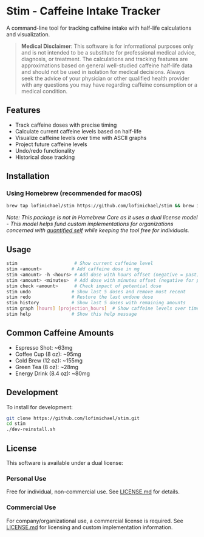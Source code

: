 # Stim - Caffeine Intake Tracker

A command-line tool for tracking caffeine intake with half-life calculations and visualization.

> **Medical Disclaimer**: This software is for informational purposes only and is not intended to be a substitute for professional medical advice, diagnosis, or treatment. The calculations and tracking features are approximations based on general well-studied caffeine half-life data and should not be used in isolation for medical decisions. Always seek the advice of your physician or other qualified health provider with any questions you may have regarding caffeine consumption or a medical condition.

## Features

- Track caffeine doses with precise timing
- Calculate current caffeine levels based on half-life
- Visualize caffeine levels over time with ASCII graphs
- Project future caffeine levels
- Undo/redo functionality
- Historical dose tracking

## Installation

### Using Homebrew (recommended for macOS)

```bash
brew tap lofimichael/stim https://github.com/lofimichael/stim && brew install stim
```
*Note: This package is not in Homebrew Core as it uses a dual license model - This model helps fund custom implementations for organizations concerned with [quantified self](https://en.wikipedia.org/wiki/Quantified_self) while keeping the tool free for individuals.*

## Usage

```bash
stim                     # Show current caffeine level
stim <amount>           # Add caffeine dose in mg
stim <amount> -h <hours> # Add dose with hours offset (negative = past)
stim <amount> <minutes>  # Add dose with minutes offset (negative for past)
stim check <amount>      # Check impact of potential dose
stim undo               # Show last 5 doses and remove most recent
stim redo               # Restore the last undone dose
stim history            # Show last 5 doses with remaining amounts
stim graph [hours] [projection_hours]  # Show caffeine levels over time
stim help               # Show this help message
```

## Common Caffeine Amounts

- Espresso Shot: ~63mg
- Coffee Cup (8 oz): ~95mg
- Cold Brew (12 oz): ~155mg
- Green Tea (8 oz): ~28mg
- Energy Drink (8.4 oz): ~80mg

## Development

To install for development:

```bash
git clone https://github.com/lofimichael/stim.git
cd stim
./dev-reinstall.sh
```

## License

This software is available under a dual license:

### Personal Use
Free for individual, non-commercial use. See [LICENSE.md](./LICENSE.md) for details.

### Commercial Use
For company/organizational use, a commercial license is required. 
See [LICENSE.md](./LICENSE.md) for licensing and custom implementation information.
